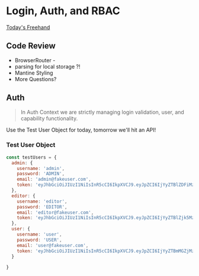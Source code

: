 # Login, Auth, and RBAC

[Today's Freehand](https://projects.invisionapp.com/freehand/document/5Xq5ipl7X)

## Code Review

- BrowserRouter - 
- parsing for local storage ?!
- Mantine Styling
- More Questions?

## Auth

> In Auth Context we are strictly managing login validation, user, and capability functionality.  

Use the Test User Object for today, tomorrow we'll hit an API!

### Test User Object
```js
const testUsers = {
  admin: {
    username: 'admin',
    password: 'ADMIN',
    email: 'admin@fakeuser.com',
    token: 'eyJhbGciOiJIUzI1NiIsInR5cCI6IkpXVCJ9.eyJpZCI6IjYyZTBlZDFiMzNjZTQ5MDAxODlmMzhiNyIsImNhcGFiaWxpdGllcyI6WyJjcmVhdGUiLCJ1cGRhdGUiLCJyZWFkIiwiZGVsZXRlIl0sInR5cGUiOiJ1c2VyIiwiaWF0IjoxNjU4OTA3OTMxLCJleHAiOjE2NTg5MTE1MzF9.bqe-52if5K50rGn30P4fheuAa2qWuxse9tWiuH4cnUM',
  },
  editor: {
    username: 'editor',
    password: 'EDITOR',
    email: 'editor@fakeuser.com',
    token: 'eyJhbGciOiJIUzI1NiIsInR5cCI6IkpXVCJ9.eyJpZCI6IjYyZTBlZjk5MzNjZTQ5MDAxODlmMzhiYSIsImNhcGFiaWxpdGllcyI6WyJjcmVhdGUiLCJ1cGRhdGUiLCJyZWFkIl0sInR5cGUiOiJ1c2VyIiwiaWF0IjoxNjU4OTA4NTY5LCJleHAiOjE2NTg5MTIxNjl9.073ppQCHbplYN9befn8JElcP4zgFX6TEe_ARUQZc0KU',
  },
  user: {
    username: 'user',
    password: 'USER',
    email: 'user@fakeuser.com',
    token: 'eyJhbGciOiJIUzI1NiIsInR5cCI6IkpXVCJ9.eyJpZCI6IjYyZTBmMGZjMzNjZTQ5MDAxODlmMzhjMCIsImNhcGFiaWxpdGllcyI6WyJyZWFkIl0sInR5cGUiOiJ1c2VyIiwiaWF0IjoxNjU4OTA4OTI0LCJleHAiOjE2NTg5MTI1MjR9.t7c7k2LbaTxsdfYjx_WC3QiP4MycU8sZryVyXQqJQH',
  }
  
}
```
